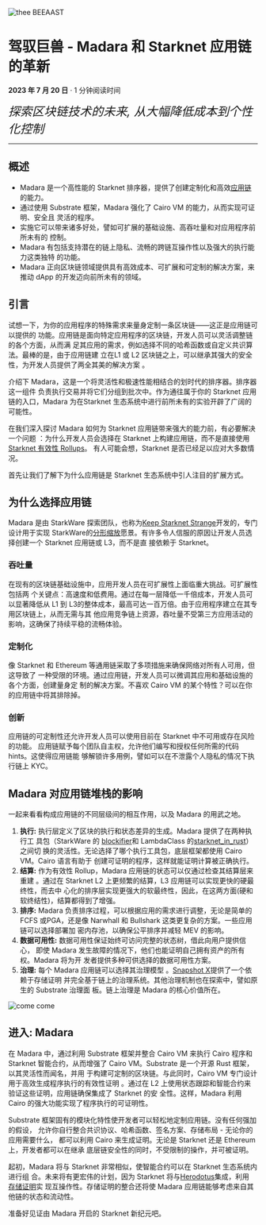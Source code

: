 ![thee BEEAAST](https://imgur.com/EBwBNnB.jpg)

# 驾驭巨兽 - Madara 和 Starknet 应用链的革新

**2023 年 7 月 20 日** · 1 分钟阅读时间

<font size=5>_探索区块链技术的未来, 从大幅降低成本到个性化控制_</font>

---

## 概述

- Madara 是一个高性能的 Starknet 排序器，提供了创建定制化和高<!--
  -->效[应用链](https://www.starknet.io/en/posts/ecosystem/the-starknet-stacks-growth-spurt)的<!--
  -->能力。
- 通过使用 Substrate 框架，Madara 强化了 Cairo VM 的能力，从而实现可证明、安全且
  灵活<!--
  -->的程序。
- 实施它可以带来诸多好处，譬如可扩展的基础设施、高吞吐量和对应用程序前所未有的
  控<!--
  -->制。
- Madara 有包括支持潜在的链上隐私、流畅的跨链互操作性以及强大的执行能力这类独特
  的<!--
  -->功能。
- Madara 正向区块链领域提供具有高效成本、可扩展和可定制的解决方案，来推动 dApp
  的开<!--
  -->发迈向前所未有的领域。

## 引言

试想一下，为你的应用程序的特殊需求来量身定制一条区块链——这正是应用链可以提供的
功<!--
-->能。应用链是面向特定应用程序的区块链，开发人员可以灵活调整链的各个方面，从而满
足<!--
-->其应用的需求，例如选择不同的哈希函数或自定义共识算法。最棒的是，由于应用链建
立在<!--
-->L1 或 L2 区块链之上，可以继承其强大的安全性，为开发人员提供了两全其美的解决方案
。

介绍下 Madara，这是一个将灵活性和极速性能相结合的划时代的排序器。排序器这一组件
负<!--
-->责执行交易并将它们分组到批次中。作为通往属于你的 Starknet 应用链的入口，Madara
为在<!--
-->Starknet 生态系统中进行前所未有的实验开辟了广阔的可能性。

在我们深入探讨 Madara 如何为 Starknet 应用链带来强大的能力前，有必要解决一个问题
：为<!--
-->什么开发人员会选择在 Starknet 上构建应用链，而不是直接使<!--
-->用[Starknet 有效性 Rollups](https://starkware.co/resource/scaling-ethereum-navigating-the-blockchain-trilemma/#:~:text=top%20of%20them.-,Validity%20Rollups,-Validity%20rollups%2C%20also)。
有人可能会想，Starknet 是否已经足以应对大多数情况。

首先让我们了解下为什么应用链是 Starknet 生态系统中引人注目的扩展方式。

## 为什么选择应用链

Madara 是由 StarkWare 探索团队，也称<!--
-->为[Keep Starknet Strange](https://github.com/keep-starknet-strange)开发的，专门<!--
-->设计用于实现 StarkWare<!--
-->的[分形缩放](https://medium.com/starkware/fractal-scaling-from-l2-to-l3-7fe238ecfb4f)愿<!--
-->景。有许多令人信服的原因让开发人员选择创建一个 Starknet 应用链或 L3，而不是直
接依赖<!--
-->于 Starknet。

### 吞吐量

在现有的区块链基础设施中，应用开发人员在可扩展性上面临重大挑战。可扩展性包括两
个<!--
-->关键点：高速度和低费用。通过在每一层降低一千倍成本，开发人员可以显著降低从 L1
到 L3<!--
-->的整体成本，最高可达一百万倍。由于应用程序建立在其专用区块链上，从而无需与其
他<!--
-->应用竞争链上资源，吞吐量不受第三方应用活动的影响，这确保了持续平稳的流畅体验。

### 定制化

像 Starknet 和 Ethereum 等通用链采取了多项措施来确保网络对所有人可用，但这导致了
一种<!--
-->受限的环境。通过应用链，开发人员可以微调其应用和基础设施的各个方面，创建量身定
制<!--
-->的解决方案。不喜欢 Cairo VM 的某个特性？可以在你的应用链中将其排除掉。

### 创新

应用链的可定制性还允许开发人员可以使用目前在 Starknet 中不可用或存在风险的功能。
应<!--
-->用链赋予每个团队自主权，允许他们编写和授权任何所需的代码 hints。这使得应用链能
够<!--
-->解锁许多用例，譬如可以在不泄露个人隐私的情况下执行链上 KYC。

## Madara 对应用链堆栈的影响

一起来看看构成应用链的不同层级间的相互作用，以及 Madara 的用武之地。

1. **执行:** 执行层定义了区块的执行和状态差异的生成。Madara 提供了在两种执行工
   具<!--
   -->包（StarkWare 的 [blockifier](https://github.com/starkware-libs/blockifier)<!--
   -->和 LambdaClass 的<!--
   -->[starknet_in_rust](https://github.com/lambdaclass/starknet_in_rust)）之间切
   换的灵活性。无论选择了哪个执行工具包，底层框架都使用 Cairo VM。Cairo 语言有助于
   创建可证明的程序，这样就能证明计算被正确执行。
2. **结算:** 作为有效性 Rollup，Madara 应用链的状态可以仅通过检查其结算层来重建
   。通过在 Starknet L2 上更频繁的结算，L3 应用链可以实现更快的硬最终性，而去中
   心化的<!--
   -->排序层实现更强大的软最终性，因此，在这两方面(硬和软终结性)，结算都得到了增<!--
   -->强。
3. **排序:** Madara 负责排序过程，可以根据应用的需求进行调整，无论是简单的 FCFS
   或<!--
   -->PGA，还是像 Narwhall 和 Bullshark 这类更复杂的方案。一些应用链可以选择部署加
   密内<!--
   -->存池，以确保公平排序并减轻 MEV 的影响。
4. **数据可用性:** 数据可用性保证始终可访问完整的状态树，借此向用户提供信心，
   即<!--
   -->使 Madara 发生故障的情况下，他们也能证明自己拥有资产的所有权。Madara 将为开
   发者<!--
   -->提供多种可供选择的数据可用性方案。
5. **治理:** 每个 Madara 应用链可以选择其治理模型
   。[Snapshot X](https://twitter.com/SnapshotLabs)提供了一个依赖于存储证明
   并<!--
   -->完全基于链上的治理系统。其他治理机制也在探索中，譬如原生的 Substrate 治理面
   板。链上治理是 Madara 的核心价值所在。

![come come](https://lh4.googleusercontent.com/i7bXi2IPV-LTLzEgueA2SPHGULUFDj1OX4IznOQr5BeZe0hcey-VXA5TOV6q9XaVqBGAcYiie7u7uxw7q1ByZxjkPQKHERqKJTxhdDdTSgBQy8smyNO3jEHiNJv7Eqh8BMxjj4fFlQAW6gm-hQMzyIU)

## 进入: Madara

在 Madara 中，通过利用 Substrate 框架并整合 Cairo VM 来执行 Cairo 程序和
Starknet 智能合<!--
-->约，从而增强了 Cairo VM。Substrate 是一个开源 Rust 框架，以其灵活性而闻名，并用
于构<!--
-->建可定制的区块链。与此同时，Cairo VM 专门设计用于高效生成程序执行的有效性证明
。通<!--
-->过在 L2 上使用状态跟踪和智能合约来验证这些证明，应用链确保集成了 Starknet 的安
全性。这样，Madara 利用 Cairo 的强大功能实现了程序执行的可证明性。

Substrate 框架固有的模块化特性使开发者可以轻松地定制应用链。没有任何强加的假设，
允许你自行整合共识协议、哈希函数、签名方案、存储布局 - 无论你的应用需要什么，
都<!--
-->可以利用 Cairo 来生成证明。无论是 Starknet 还是 Ethereum 上，开发者都可以在继承
底层链<!--
-->安全性的同时，不受限制的操作，并可被证明。

起初，Madara 将与 Starknet 非常相似，使智能合约可以在 Starknet 生态系统内进行组
合。未<!--
-->来将有更宏伟的计划，因为 Starknet 将与[Herodotus](https://www.herodotus.dev/)集<!--
-->成，利用 [存储证明](https://book.starknet.io/chapter_8/storage_proofs.html)实
现<!--
-->互操作性。存储证明的整合还将使 Madara 应用链能够考虑来自其他链的状态和流动性。

准备好见证由 Madara 开启的 Starknet 新纪元吧。
